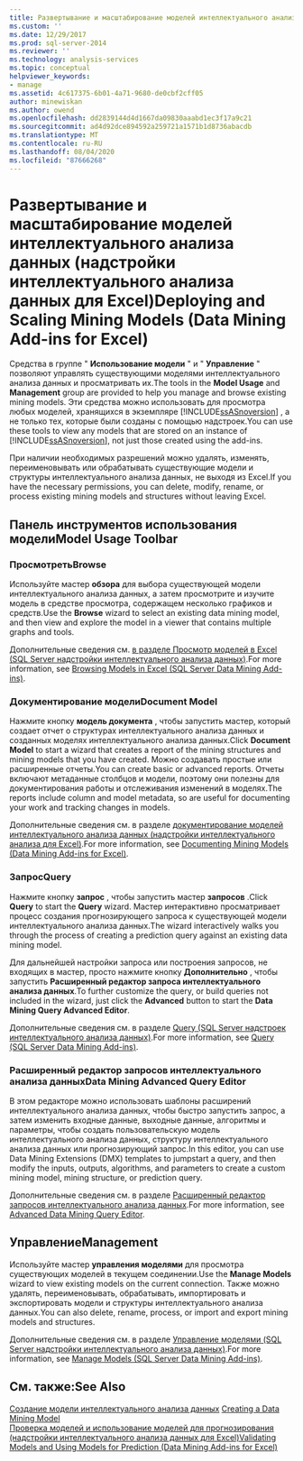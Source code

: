 ```yaml
---
title: Развертывание и масштабирование моделей интеллектуального анализа (надстройки интеллектуального анализа данных для Excel) | Документация Майкрософт
ms.custom: ''
ms.date: 12/29/2017
ms.prod: sql-server-2014
ms.reviewer: ''
ms.technology: analysis-services
ms.topic: conceptual
helpviewer_keywords:
- manage
ms.assetid: 4c617375-6b01-4a71-9680-de0cbf2cff05
author: minewiskan
ms.author: owend
ms.openlocfilehash: dd2839144d4d1667da09830aaabd1ec3f17a9c21
ms.sourcegitcommit: ad4d92dce894592a259721a1571b1d8736abacdb
ms.translationtype: MT
ms.contentlocale: ru-RU
ms.lasthandoff: 08/04/2020
ms.locfileid: "87666268"
---
```

# <a name="deploying-and-scaling-mining-models-data-mining-add-ins-for-excel"></a><span data-ttu-id="5c74c-102">Развертывание и масштабирование моделей интеллектуального анализа данных (надстройки интеллектуального анализа данных для Excel)</span><span class="sxs-lookup"><span data-stu-id="5c74c-102">Deploying and Scaling Mining Models (Data Mining Add-ins for Excel)</span></span>
  <span data-ttu-id="5c74c-103">Средства в группе " **Использование модели** " и " **Управление** " позволяют управлять существующими моделями интеллектуального анализа данных и просматривать их.</span><span class="sxs-lookup"><span data-stu-id="5c74c-103">The tools in the **Model Usage** and **Management** group are provided to help you manage and browse existing mining models.</span></span> <span data-ttu-id="5c74c-104">Эти средства можно использовать для просмотра любых моделей, хранящихся в экземпляре [!INCLUDE[ssASnoversion](../includes/ssasnoversion-md.md)] , а не только тех, которые были созданы с помощью надстроек.</span><span class="sxs-lookup"><span data-stu-id="5c74c-104">You can use these tools to view any models that are stored on an instance of [!INCLUDE[ssASnoversion](../includes/ssasnoversion-md.md)], not just those created using the add-ins.</span></span>  
  
 <span data-ttu-id="5c74c-105">При наличии необходимых разрешений можно удалять, изменять, переименовывать или обрабатывать существующие модели и структуры интеллектуального анализа данных, не выходя из Excel.</span><span class="sxs-lookup"><span data-stu-id="5c74c-105">If you have the necessary permissions, you can delete, modify, rename, or process existing mining models and structures without leaving Excel.</span></span>  
  
## <a name="model-usage-toolbar"></a><span data-ttu-id="5c74c-106">Панель инструментов использования модели</span><span class="sxs-lookup"><span data-stu-id="5c74c-106">Model Usage Toolbar</span></span>  
  
### <a name="browse"></a><span data-ttu-id="5c74c-107">Просмотреть</span><span class="sxs-lookup"><span data-stu-id="5c74c-107">Browse</span></span>  
 <span data-ttu-id="5c74c-108">Используйте мастер **обзора** для выбора существующей модели интеллектуального анализа данных, а затем просмотрите и изучите модель в средстве просмотра, содержащем несколько графиков и средств.</span><span class="sxs-lookup"><span data-stu-id="5c74c-108">Use the **Browse** wizard to select an existing data mining model, and then view and explore the model in a viewer that contains multiple graphs and tools.</span></span>  
  
 <span data-ttu-id="5c74c-109">Дополнительные сведения см. [в разделе Просмотр моделей в Excel &#40;SQL Server надстройки интеллектуального анализа данных&#41;](browsing-models-in-excel-sql-server-data-mining-add-ins.md).</span><span class="sxs-lookup"><span data-stu-id="5c74c-109">For more information, see [Browsing Models in Excel &#40;SQL Server Data Mining Add-ins&#41;](browsing-models-in-excel-sql-server-data-mining-add-ins.md).</span></span>  
  
### <a name="document-model"></a><span data-ttu-id="5c74c-110">Документирование модели</span><span class="sxs-lookup"><span data-stu-id="5c74c-110">Document Model</span></span>  
 <span data-ttu-id="5c74c-111">Нажмите кнопку **модель документа** , чтобы запустить мастер, который создает отчет о структурах интеллектуального анализа данных и созданных моделях интеллектуального анализа данных.</span><span class="sxs-lookup"><span data-stu-id="5c74c-111">Click **Document Model** to start a wizard that creates a report of the mining structures and mining models that you have created.</span></span> <span data-ttu-id="5c74c-112">Можно создавать простые или расширенные отчеты.</span><span class="sxs-lookup"><span data-stu-id="5c74c-112">You can create basic or advanced reports.</span></span> <span data-ttu-id="5c74c-113">Отчеты включают метаданные столбцов и модели, поэтому они полезны для документирования работы и отслеживания изменений в моделях.</span><span class="sxs-lookup"><span data-stu-id="5c74c-113">The reports include column and model metadata, so are useful for documenting your work and tracking changes in models.</span></span>  
  
 <span data-ttu-id="5c74c-114">Дополнительные сведения см. в разделе [документирование моделей интеллектуального анализа данных &#40;надстройки интеллектуального анализа для Excel&#41;](documenting-mining-models-data-mining-add-ins-for-excel.md).</span><span class="sxs-lookup"><span data-stu-id="5c74c-114">For more information, see [Documenting Mining Models &#40;Data Mining Add-ins for Excel&#41;](documenting-mining-models-data-mining-add-ins-for-excel.md).</span></span>  
  
### <a name="query"></a><span data-ttu-id="5c74c-115">Запрос</span><span class="sxs-lookup"><span data-stu-id="5c74c-115">Query</span></span>  
 <span data-ttu-id="5c74c-116">Нажмите кнопку **запрос** , чтобы запустить мастер **запросов** .</span><span class="sxs-lookup"><span data-stu-id="5c74c-116">Click **Query** to start the **Query** wizard.</span></span> <span data-ttu-id="5c74c-117">Мастер интерактивно просматривает процесс создания прогнозирующего запроса к существующей модели интеллектуального анализа данных.</span><span class="sxs-lookup"><span data-stu-id="5c74c-117">The wizard interactively walks you through the process of creating a prediction query against an existing data mining model.</span></span>  
  
 <span data-ttu-id="5c74c-118">Для дальнейшей настройки запроса или построения запросов, не входящих в мастер, просто нажмите кнопку **Дополнительно** , чтобы запустить **Расширенный редактор запроса интеллектуального анализа данных**.</span><span class="sxs-lookup"><span data-stu-id="5c74c-118">To further customize the query, or build queries not included in the wizard, just click the **Advanced** button to start the **Data Mining Query Advanced Editor**.</span></span>  
  
 <span data-ttu-id="5c74c-119">Дополнительные сведения см. в разделе [Query &#40;SQL Server надстроек интеллектуального анализа данных&#41;](query-sql-server-data-mining-add-ins.md).</span><span class="sxs-lookup"><span data-stu-id="5c74c-119">For more information, see [Query &#40;SQL Server Data Mining Add-ins&#41;](query-sql-server-data-mining-add-ins.md).</span></span>  
  
### <a name="data-mining-advanced-query-editor"></a><span data-ttu-id="5c74c-120">Расширенный редактор запросов интеллектуального анализа данных</span><span class="sxs-lookup"><span data-stu-id="5c74c-120">Data Mining Advanced Query Editor</span></span>  
 <span data-ttu-id="5c74c-121">В этом редакторе можно использовать шаблоны расширений интеллектуального анализа данных, чтобы быстро запустить запрос, а затем изменить входные данные, выходные данные, алгоритмы и параметры, чтобы создать пользовательскую модель интеллектуального анализа данных, структуру интеллектуального анализа данных или прогнозирующий запрос.</span><span class="sxs-lookup"><span data-stu-id="5c74c-121">In this editor, you can use Data Mining Extensions (DMX) templates to jumpstart a query, and then modify the inputs, outputs, algorithms, and parameters to create a custom mining model, mining structure, or prediction query.</span></span>  
  
 <span data-ttu-id="5c74c-122">Дополнительные сведения см. в разделе [Расширенный редактор запросов интеллектуального анализа данных](advanced-data-mining-query-editor.md).</span><span class="sxs-lookup"><span data-stu-id="5c74c-122">For more information, see [Advanced Data Mining Query Editor](advanced-data-mining-query-editor.md).</span></span>  
  
## <a name="management"></a><span data-ttu-id="5c74c-123">Управление</span><span class="sxs-lookup"><span data-stu-id="5c74c-123">Management</span></span>  
 <span data-ttu-id="5c74c-124">Используйте мастер **управления моделями** для просмотра существующих моделей в текущем соединении.</span><span class="sxs-lookup"><span data-stu-id="5c74c-124">Use the **Manage Models** wizard to view existing models on the current connection.</span></span> <span data-ttu-id="5c74c-125">Также можно удалять, переименовывать, обрабатывать, импортировать и экспортировать модели и структуры интеллектуального анализа данных.</span><span class="sxs-lookup"><span data-stu-id="5c74c-125">You can also delete, rename, process, or import and export mining models and structures.</span></span>  
  
 <span data-ttu-id="5c74c-126">Дополнительные сведения см. в разделе [Управление моделями &#40;SQL Server надстройки интеллектуального анализа данных&#41;](manage-models-sql-server-data-mining-add-ins.md).</span><span class="sxs-lookup"><span data-stu-id="5c74c-126">For more information, see [Manage Models &#40;SQL Server Data Mining Add-ins&#41;](manage-models-sql-server-data-mining-add-ins.md).</span></span>  
  
## <a name="see-also"></a><span data-ttu-id="5c74c-127">См. также:</span><span class="sxs-lookup"><span data-stu-id="5c74c-127">See Also</span></span>  
 <span data-ttu-id="5c74c-128">[Создание модели интеллектуального анализа данных](creating-a-data-mining-model.md) </span><span class="sxs-lookup"><span data-stu-id="5c74c-128">[Creating a Data Mining Model](creating-a-data-mining-model.md) </span></span>  
 [<span data-ttu-id="5c74c-129">Проверка моделей и использование моделей для прогнозирования &#40;надстройки интеллектуального анализа данных для Excel&#41;</span><span class="sxs-lookup"><span data-stu-id="5c74c-129">Validating Models and Using Models for Prediction &#40;Data Mining Add-ins for Excel&#41;</span></span>](validating-models-and-using-models-for-prediction-data-mining-add-ins-for-excel.md)  
  
  
